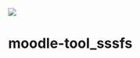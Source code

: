 <a href="https://travis-ci.org/catalyst/moodle-tool_sssfs">
<img src="https://travis-ci.org/catalyst/moodle-tool_sssfs.svg?branch=master">
</a>

# moodle-tool_sssfs
